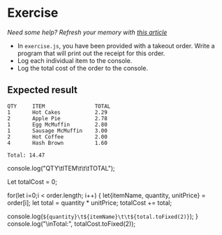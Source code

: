 # Exercise

_Need some help? Refresh your memory with [this article](https://www.freecodecamp.org/news/array-destructuring-in-es6-30e398f21d10/)_

- In `exercise.js`, you have been provided with a takeout order. Write a program that will print out the receipt for this order.
- Log each individual item to the console.
- Log the total cost of the order to the console.

## Expected result

```
QTY     ITEM                TOTAL
1       Hot Cakes           2.29
2       Apple Pie           2.78
1       Egg McMuffin        2.80
1       Sausage McMuffin    3.00
2       Hot Coffee          2.00
4       Hash Brown          1.60

Total: 14.47

```

console.log("QTY\tITEM\t\t\tTOTAL");

Let totalCost = 0;

for(let i=0;i < order.length; i++) {
    let{itemName, quantity, unitPrice} = order[i];
    let total = quantity * unitPrice;
     totalCost += total; 

console.log(`${quantity}\t${itemName}\t\t${total.toFixed(2)}`);
}
console.log("\inTotal:", totalCost.toFixed(2));







<!-- console.log("Name\t\tAge\tCity");
console.log("John Doe\t25\tNew York");
console.log("Jane Smith\t32\tSan Francisco");
console.log("Mark Johnson\t41\tChicago");
When you run this code, it will output the following in the console:

css
Copy code
Name           Age   City
John Doe       25    New York
Jane Smith     32    San Francisco
Mark Johnson   41    Chicago
In this example, \t is used to separate the columns in the header line and align the subsequent data accordingly. The \t character ensures consistent spacing between the columns, resulting in a visually appealing and well-organized table-like format. -->
